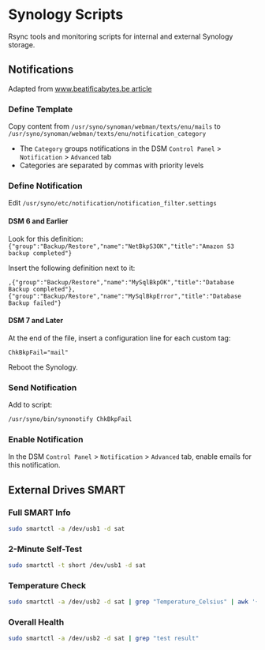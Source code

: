 # Synology Scripts

Rsync tools and monitoring scripts for internal and external Synology storage.

## Notifications
Adapted from [www.beatificabytes.be article](docs/send-custom-notifications-from-scripts-running-on-a-synology-new.md)

### Define Template
Copy content from `/usr/syno/synoman/webman/texts/enu/mails` to `/usr/syno/synoman/webman/texts/enu/notification_category`

- The `Category` groups notifications in the DSM `Control Panel` > `Notification` > `Advanced` tab
- Categories are separated by commas with priority levels

### Define Notification
Edit `/usr/syno/etc/notification/notification_filter.settings`

#### DSM 6 and Earlier
Look for this definition: `{"group":"Backup/Restore","name":"NetBkpS3OK","title":"Amazon S3 backup completed"}`

Insert the following definition next to it:
```
,{"group":"Backup/Restore","name":"MySqlBkpOK","title":"Database Backup completed"},{"group":"Backup/Restore","name":"MySqlBkpError","title":"Database Backup failed"}
```

#### DSM 7 and Later
At the end of the file, insert a configuration line for each custom tag:
```
ChkBkpFail="mail"
```

Reboot the Synology.

### Send Notification
Add to script:
```bash
/usr/syno/bin/synonotify ChkBkpFail
```

### Enable Notification
In the DSM `Control Panel` > `Notification` > `Advanced` tab, enable emails for this notification.

## External Drives SMART

### Full SMART Info
```bash
sudo smartctl -a /dev/usb1 -d sat
```

### 2-Minute Self-Test
```bash
sudo smartctl -t short /dev/usb1 -d sat
```

### Temperature Check
```bash
sudo smartctl -a /dev/usb2 -d sat | grep "Temperature_Celsius" | awk '{print $NF}'
```

### Overall Health
```bash
sudo smartctl -a /dev/usb2 -d sat | grep "test result"
```

